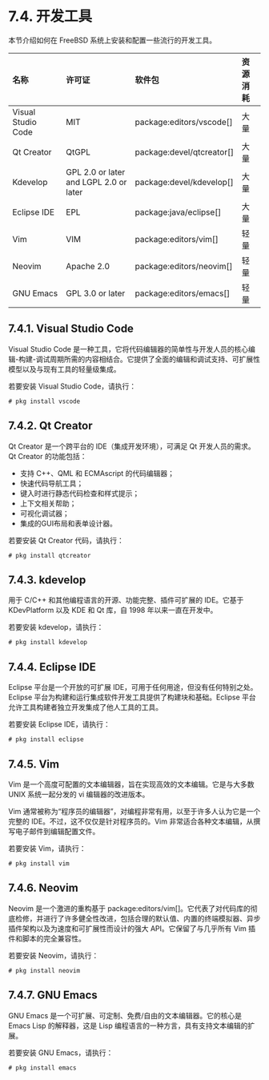 # 7.4. 开发工具

本节介绍如何在 FreeBSD 系统上安装和配置一些流行的开发工具。

| 名称               | 许可证                                    | 软件包                         | 资源消耗 |
| :----------------- | :------------------------------------- | :-------------------------- | :--- |
| Visual Studio Code | MIT                                    | package\:editors/vscode\[]  | 大量   |
| Qt Creator         | QtGPL                                  | package\:devel/qtcreator\[] | 大量   |
| Kdevelop           | GPL 2.0 or later and LGPL 2.0 or later | package\:devel/kdevelop\[]  | 大量   |
| Eclipse IDE        | EPL                                    | package\:java/eclipse\[]    | 大量   |
| Vim                | VIM                                    | package\:editors/vim\[]     | 轻量   |
| Neovim             | Apache 2.0                             | package\:editors/neovim\[]  | 轻量   |
| GNU Emacs          | GPL 3.0 or later                       | package\:editors/emacs\[]   | 轻量   |

## 7.4.1. Visual Studio Code

Visual Studio Code 是一种工具，它将代码编辑器的简单性与开发人员的核心编辑-构建-调试周期所需的内容相结合。它提供了全面的编辑和调试支持、可扩展性模型以及与现有工具的轻量级集成。

若要安装 Visual Studio Code，请执行：

```
# pkg install vscode
```

## 7.4.2. Qt Creator

Qt Creator 是一个跨平台的 IDE（集成开发环境），可满足 Qt 开发人员的需求。Qt Creator 的功能包括：

*   支持 C++、QML 和 ECMAscript 的代码编辑器；
*   快速代码导航工具；
*   键入时进行静态代码检查和样式提示；
*   上下文相关帮助；
*   可视化调试器；
*   集成的GUI布局和表单设计器。

若要安装 Qt Creator 代码，请执行：

```
# pkg install qtcreator
```

## 7.4.3. kdevelop

用于 C/C++ 和其他编程语言的开源、功能完整、插件可扩展的 IDE。它基于 KDevPlatform 以及 KDE 和 Qt 库，自 1998 年以来一直在开发中。

若要安装 kdevelop，请执行：

```
# pkg install kdevelop
```

## 7.4.4. Eclipse IDE

Eclipse 平台是一个开放的可扩展 IDE，可用于任何用途，但没有任何特别之处。Eclipse 平台为构建和运行集成软件开发工具提供了构建块和基础。Eclipse 平台允许工具构建者独立开发集成了他人工具的工具。

若要安装 Eclipse IDE，请执行：

```
# pkg install eclipse
```

## 7.4.5. Vim

Vim 是一个高度可配置的文本编辑器，旨在实现高效的文本编辑。它是与大多数 UNIX 系统一起分发的 vi 编辑器的改进版本。

Vim 通常被称为“程序员的编辑器”，对编程非常有用，以至于许多人认为它是一个完整的 IDE。不过，这不仅仅是针对程序员的。Vim 非常适合各种文本编辑，从撰写电子邮件到编辑配置文件。

若要安装 Vim，请执行：

```
# pkg install vim
```

## 7.4.6. Neovim

Neovim 是一个激进的重构基于 package:editors/vim\[]。它代表了对代码库的彻底检修，并进行了许多健全性改进，包括合理的默认值、内置的终端模拟器、异步插件架构以及为速度和可扩展性而设计的强大 API。它保留了与几乎所有 Vim 插件和脚本的完全兼容性。

若要安装 Neovim，请执行：

```
# pkg install neovim
```

## 7.4.7. GNU Emacs

GNU Emacs 是一个可扩展、可定制、免费/自由的文本编辑器。它的核心是 Emacs Lisp 的解释器，这是 Lisp 编程语言的一种方言，具有支持文本编辑的扩展。

若要安装 GNU Emacs，请执行：

```
# pkg install emacs
```
